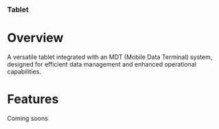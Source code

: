 ### Tablet

# Overview

A versatile tablet integrated with an MDT (Mobile Data Terminal) system, designed for efficient data management and enhanced operational capabilities.

# Features

Coming soons
